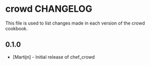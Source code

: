 crowd CHANGELOG
===============

This file is used to list changes made in each version of the crowd cookbook.

0.1.0
-----
- [Martijn] - Initial release of chef_crowd
